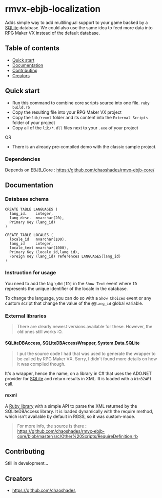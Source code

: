 # rmvx-ebjb-localization

Adds simple way to add multilingual support to your game backed by a [SQLite](https://www.sqlite.org/index.html) database. We could also use the same idea to feed more data into RPG Maker VX instead of the default database.

## Table of contents

- [Quick start](#quick-start)
- [Documentation](#documentation)
- [Contributing](#contributing)
- [Creators](#creators)

## Quick start

- Run this command to combine core scripts source into one file. `ruby build.rb`
- Copy the resulting file into your RPG Maker VX project 
- Copy the `lib/rexml` folder and its content into the `External Scripts` folder of your project
- Copy all of the `lib/*.dll` files next to your `.exe` of your project

OR

- There is an already pre-compiled demo with the classic sample project.

### Dependencies

Depends on EBJB_Core : <https://github.com/chaoshades/rmvx-ebjb-core/>

## Documentation

### Database schema

```text
CREATE TABLE LANGUAGES (
  lang_id.    integer,
  lang_desc.  nvarchar(20),
  Primary Key (lang_id)
)

CREATE TABLE LOCALES (
  locale_id   nvarchar(100),
  lang_id     integer,
  locale_text nvarchar(1000),
  Primary Key (locale_id,lang_id),
  Foreign Key (lang_id) references LANGUAGES(lang_id)
)
```

### Instruction for usage

You need to add the tag `\dbt[ID]` in the `Show Text` event where `ID` represents the unique identifier of the locale in the database. 

To change the language, you can do so with a `Show Choices` event or any custom script that change the value of the `@@lang_id` global variable.

### External libraries

> There are clearly newest versions available for these. However, the old ones still works :O.

#### SQLiteDBAccess, SQLiteDBAccessWrapper, System.Data.SQLite

> I put the source code I had that was used to generate the wrapper to be called by RPG Maker VX. Sorry, I didn't found more details on how it was compiled though.

It's a wrapper, hence the name, on a library in C# that uses the ADO.NET provider for [SQLite](https://www.sqlite.org/index.html) and return results in XML. It is loaded with a `Win32API` call. 

#### rexml

A [Ruby library](https://github.com/ruby/rexml) with a simple API to parse the XML returned by the SQLiteDBAccess library. It is loaded dynamically with the require method, which isn't available by default in RGSS, so it was custom-made.
> For more info, the source is there : <https://github.com/chaoshades/rmvx-ebjb-core/blob/master/src/Other%20Scripts/RequireDefinition.rb>

## Contributing

Still in development...

## Creators

- <https://github.com/chaoshades>
